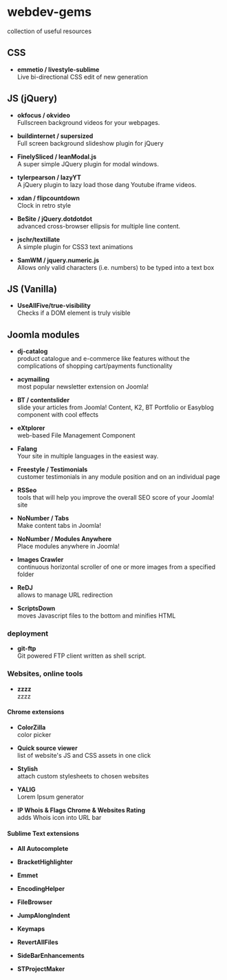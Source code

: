 # webdev-gems
collection of useful resources


## CSS

* **emmetio / livestyle-sublime**  
Live bi-directional CSS edit of new generation



## JS (jQuery)

* **okfocus / okvideo**  
  Fullscreen background videos for your webpages.

* **buildinternet / supersized**  
  Full screen background slideshow plugin for jQuery

* **FinelySliced / leanModal.js**  
   A super simple JQuery plugin for modal windows. 

* **tylerpearson / lazyYT**  
   A jQuery plugin to lazy load those dang Youtube iframe videos.

* **xdan / flipcountdown**  
Clock in retro style

* **BeSite / jQuery.dotdotdot**  
advanced cross-browser ellipsis for multiple line content.

* **jschr/textillate**  
A simple plugin for CSS3 text animations

* **SamWM / jquery.numeric.js**  
Allows only valid characters (i.e. numbers) to be typed into a text box



## JS (Vanilla)

* **UseAllFive/true-visibility**  
Checks if a DOM element is truly visible



## Joomla modules

* **dj-catalog**  
product catalogue and e-commerce like features without the complications of shopping cart/payments functionality

* **acymailing**  
most popular newsletter extension on Joomla!

* **BT / contentslider**  
slide your articles from Joomla! Content, K2, BT Portfolio or Easyblog component with cool effects

* **eXtplorer**  
web-based File Management Component

* **Falang**  
Your site in multiple languages in the easiest way. 

* **Freestyle / Testimonials**  
customer testimonials in any module position and on an individual page

* **RSSeo**  
tools that will help you improve the overall SEO score of your Joomla! site

* **NoNumber / Tabs**  
Make content tabs in Joomla!

* **NoNumber / Modules Anywhere**  
Place modules anywhere in Joomla!

* **Images Crawler**  
continuous horizontal scroller of one or more images from a specified folder

* **ReDJ**  
 allows to manage URL redirection

* **ScriptsDown**  
moves Javascript files to the bottom and minifies HTML


### deployment

* **git-ftp**  
Git powered FTP client written as shell script.



### Websites, online tools

* **zzzz**  
zzzz



#### Chrome extensions

* **ColorZilla**  
color picker

* **Quick source viewer**  
list of website's JS and CSS assets in one click

* **Stylish**  
attach custom stylesheets to chosen websites

* **YALIG**  
Lorem Ipsum generator

* **IP Whois & Flags Chrome & Websites Rating**  
adds Whois icon into URL bar



#### Sublime Text extensions


* **All Autocomplete**  

* **BracketHighlighter**  

* **Emmet**  

* **EncodingHelper**  

* **FileBrowser**  

* **JumpAlongIndent**  

* **Keymaps**  

* **RevertAllFiles**  

* **SideBarEnhancements**  

* **STProjectMaker**
